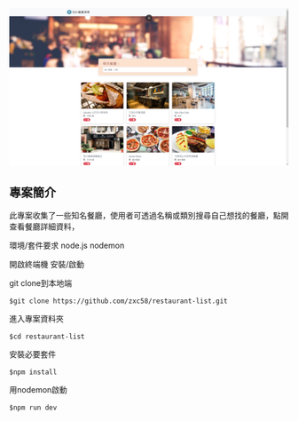 ![image](https://github.com/zxc58/restaurant-list/blob/1d6dd1311c8cfdefc3681d50cf5bea9a5ed89183/resPic.png)
## 專案簡介

此專案收集了一些知名餐廳，使用者可透過名稱或類別搜尋自己想找的餐廳，點開查看餐廳詳細資料，


環境/套件要求
node.js
nodemon 


開啟終端機 安裝/啟動

git clone到本地端
```
$git clone https://github.com/zxc58/restaurant-list.git
```
進入專案資料夾
```
$cd restaurant-list
```
安裝必要套件
```
$npm install
```
用nodemon啟動
```
$npm run dev
```

